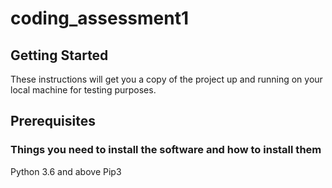 # coding_assessment1

<h2>Getting Started</h2>
<p>These instructions will get you a copy of the project up and running on your local machine for testing purposes.</p>

<h2>Prerequisites</h2>
<h3> Things you need to install the software and how to install them </h3>
<p>
  Python 3.6 and above
  Pip3
</p>

